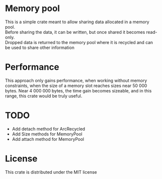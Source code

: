 # Memory pool
This is a simple crate meant to allow sharing data allocated in a memory pool.  
Before sharing the data, it can be written, but once shared it becomes read-only.  
Dropped data is returned to the memory pool where it is recycled and can be used
to share other information

# Performance
This approach only gains performance, when working without memory constraints,
when the size of a memory slot reaches sizes near 50 000 bytes.
Near 4 000 000 bytes, the time gain becomes sizeable, and in this range, this
crate would be truly useful.

# TODO
- Add detach method for ArcRecycled
- Add Size methods for MemoryPool
- Add attach method for MemoryPool

# License
This crate is distributed under the MIT license
